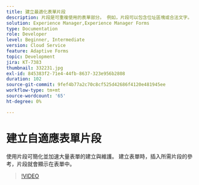 ```yaml
---
title: 建立最適化表單片段
description: 片段是可重複使用的表單部分。 例如，片段可以包含位址區塊或合法文字。
solution: Experience Manager,Experience Manager Forms
type: Documentation
role: Developer
level: Beginner, Intermediate
version: Cloud Service
feature: Adaptive Forms
topic: Development
jira: KT-7383
thumbnail: 332231.jpg
exl-id: 845383f2-71e4-44fb-8637-323e956b2808
duration: 102
source-git-commit: 9fef4b77a2c70c8cf525d42686f4120e481945ee
workflow-type: tm+mt
source-wordcount: '65'
ht-degree: 0%

---
```


# 建立自適應表單片段

使用片段可簡化並加速大量表單的建立與維護。 建立表單時，插入所需片段的參考，片段就會顯示在表單中。

>[!VIDEO](https://video.tv.adobe.com/v/332231?quality=12&learn=on)
